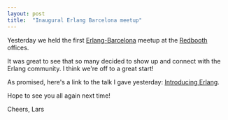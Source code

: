 ```yaml
---
layout: post
title:  "Inaugural Erlang Barcelona meetup"
---
```


Yesterday we held the first
[Erlang-Barcelona](http://www.meetup.com/Erlang-Barcelona/) meetup at
the [Redbooth](http://redbooth.com/) offices.

It was great to see that so many decided to show up and connect with
the Erlang community. I think we're off to a great start!

As promised, here's a link to the talk I gave yesterday:
[Introducing Erlang](http://larshesel.dk/talks/20140212-introducing_erlang/).

Hope to see you all again next time!

Cheers,
Lars


